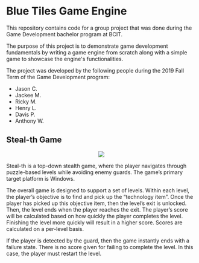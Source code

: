 # Blue Tiles Game Engine
This repository contains code for a group project that was done during the Game Development bachelor program at BCIT. 

The purpose of this project is to demonstrate game development fundamentals by writing a game engine from scratch along with a simple game to showcase the engine's functionalities.

The project was developed by the following people during the 2019 Fall Term of the Game Development program:
* Jason C.
* Jackee M.
* Ricky M.
* Henry L.
* Davis P.
* Anthony W.

## Steal-th Game

<p align="center">
  <img src="https://i.imgur.com/ipYzsza.png">
</p>

Steal-th is a top-down stealth game, where the player navigates through puzzle-based levels while avoiding enemy guards. The game’s primary target platform is Windows.

The overall game is designed to support a set of levels. Within each level, the player’s objective
is to find and pick up the “technology item”. Once the player has picked up this objective item,
then the level’s exit is unlocked. Then, the level ends when the player reaches the exit. The
player’s score will be calculated based on how quickly the player completes the level. Finishing
the level more quickly will result in a higher score. Scores are calculated on a per-level basis.

If the player is detected by the guard, then the game instantly ends with a failure state. There is
no score given for failing to complete the level. In this case, the player must restart the level.

